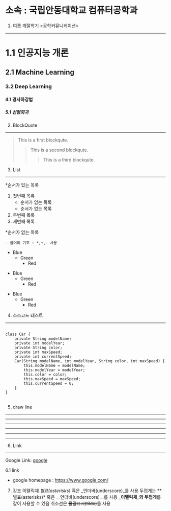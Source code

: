 소속 : 국립안동대학교 컴퓨터공학과
========================
1. 여름 계절학기 <공학커뮤니케이션>
-----------------------------------------
# 1.1 인공지능 개론
## 2.1 Machine Learning
### 3.2 Deep Learning
#### 4.1 경사하강법
##### 5.1 선형회귀

2. BlockQuote
---------------
> This is a first blockqute.
>	> This is a second blockqute.
>	>	> This is a third blockqute.

3. List
------
*순서가 있는 목록
1. 첫번째 목록 
	- 순서가 없는 목록
	- 순서가 없는 목록
1. 두번째 목록
1. 세번째 목록

*순서가 없는 목록 
   
	- 글머리 기호 : *,+,- 사용
* Blue     
	* Green     
		* Red     
+ Blue        
	+ Green       
		+ Red      
- Blue     
	- Green        
		- Red       

4. 소스코드 테스트
--------------------
<pre>
<code>
class Car {
	private String modelName;
	private int modelYear;
	private String color;
	private int maxSpeed;
	private int currentSpeed;
	Car(String modelName, int modelYear, String color, int maxSpeed) {
		this.modelName = modelName;
		this.modelYear = modelYear;
		this.color = color;
		this.maxSpeed = maxSpeed;
		this.currentSpeed = 0;
	}
}
</code>
</pre>    

5. draw line
-------------
* * *

***

*****

- - -

----------------    


6. Link
-------
Google Link: [google][googlelink]

[googlelink]: https://www.google.com/ "google"    


6.1 link

- google homepage : https://www.google.com/     

7. 강조
이텔릭체 *별표(asterisks)* 혹은 _언더바(underscore)_를 사용
두껍게는 ** 별표(asterisks)* 혹은 __언더바(underscore)__를 사용
**_이텔릭체_와 두껍게**를 같이 사용할 수 있음
취소선은 ~~물결표시(tilde)~~를 사용